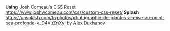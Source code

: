 **Using** Josh Comeau's CSS Reset https://www.joshwcomeau.com/css/custom-css-reset/
**Splash** https://unsplash.com/fr/photos/photographie-de-plantes-a-mise-au-point-peu-profonde-k_D4VuZnXyI by Alex Dukhanov
